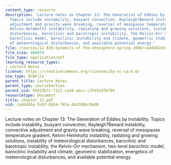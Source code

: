 ```yaml
---
content_type: resource
description: 'Lecture notes on Chapter 13: The Generation of Eddies by Instability.
  Topics include instability, buoyant convection, Rayleigh?Benard instability, convective
  adjustment and gravity wave breaking, reversal of mesopause temperature gradient,
  Kelvin-Helmholtz instability, radiating and growing solutions, instability of meteorological
  disturbances, baroclinic and barotropic instability, the Kelvin-Orr mechanism, two-level
  baroclinic model, baroclinic instability and climate, geometric stabilization, energetics
  of meteorological disturbances, and available potential energy.'
file: /courses/12-810-dynamics-of-the-atmosphere-spring-2008/cadd481e5c076b54745ada3386bc0e98_chapter_13.pdf
file_size: 468079
file_type: application/pdf
learning_resource_types:
- Lecture Notes
license: https://creativecommons.org/licenses/by-nc-sa/4.0/
ocw_type: OCWFile
parent_title: Lecture Notes
parent_type: CourseSection
parent_uid: 85823b7c-7221-ca10-adcc-c3fd3247b705
resourcetype: Document
title: chapter_13.pdf
uid: cadd481e-5c07-6b54-745a-da3386bc0e98
---
```

Lecture notes on Chapter 13: The Generation of Eddies by Instability. Topics include instability, buoyant convection, Rayleigh?Benard instability, convective adjustment and gravity wave breaking, reversal of mesopause temperature gradient, Kelvin-Helmholtz instability, radiating and growing solutions, instability of meteorological disturbances, baroclinic and barotropic instability, the Kelvin-Orr mechanism, two-level baroclinic model, baroclinic instability and climate, geometric stabilization, energetics of meteorological disturbances, and available potential energy.